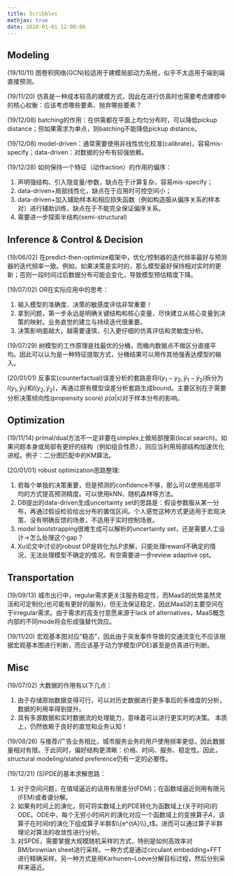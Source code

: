 ```yaml
---
title: Scribbles
mathjax: true
date: 2020-01-01 12:00:00
---
```


## Modeling

(19/10/11) 图卷积网络(GCN)较适用于建模局部动力系统，似乎不太适用于端到端直接预测。

(19/11/20) 仿真是一种成本较高的建模方式，因此在进行仿真时也需要考虑建模中的核心权衡：应该考虑哪些要素、抛弃哪些要素？

(19/12/08) batching的作用：在供需都在平面上均匀分布时，可以降低pickup distance；但如果需求为单点，则batching不能降低pickup distance。

(19/12/08) model-driven：通常需要使用非线性优化校准(calibrate)，容易mis-specify；data-driven：对数据的分布有较强依赖。

(19/12/28) 如何保持一个特征（动作action）的作用的偏序：
1. 声明强结构、引入隐变量/参数，缺点在于计算复杂，容易mis-specify；
2. data-driven+局部线性化，缺点在于应用时可控空间小；
3. data-driven+加入辅助样本和相应损失函数（例如构造服从偏序关系的样本对）进行辅助训练，缺点在于不能完全保证偏序关系。
4. 需要进一步探索半结构(semi-structural)


## Inference & Control & Decision

(19/06/02) 在predict-then-optimize框架中，优化/控制器的迭代频率最好与预测器的迭代频率一致。例如，如果决策是实时的，那么模型最好保持相对实时的更新；否则一段时间过后数据分布可能会变化，导致模型预估精度下降。

(19/07/02) OR在实际应用中的思考：
1. 输入模型的准确度、决策的敏感度评估非常重要！
2. 拿到问题，第一步永远是明确关键结构和核心变量，尽快建立从核心变量到决策的映射。业务直觉的建立与持续迭代很重要。
3. 决策影响面越大，越需要谨慎，引入更仔细的仿真评估和灵敏度分析。

(19/07/29) 树模型的工作原理是找最优的分桶，而桶内数据点不做区分直接平均。因此可以认为是一种特征提取方式，分桶结果可以用作其他强表达模型的输入。

(20/01/01) 反事实(counterfactual)误差分析的套路是将$l(y_1-y_2,\hat{y}_1-\hat{y}_2)$拆分为$l(y_1,\hat{y}_1)$和$l(y_2,\hat{y}_2)$，再通过原有模型误差分析套路生成bound。主要区别在于需要分析决策倾向性(propensity score) $p(a|s)$对于样本分布的影响。

## Optimization

(19/11/14) primal/dual方法不一定非要在simplex上做局部搜索(local search)。如果问题本身或局部有更好的结构（例如组合性质），则应当利用局部结构加速优化进程。例子：二分图匹配中的KM算法。

(20/01/01) robust optimization思路整理:
1. 若每个单独的决策重要，但是预测的confidence不够，那么可以使用局部平均的方式提高预测精度。可以使用kNN、随机森林等方法。
2. DB提出的data-driven生成uncertainty set的思路是：假设参数服从某一分布，再通过假设检验给出分布的置信区间。个人感觉这种方式更适用于宏观决策、没有明确反馈的场景，不适用于实时控制场景。
3. model bootstrapping很难生成可以解析的uncertainty set，还是需要人工设计->怎么处理这个gap？
4. Xu论文中讨论的robust DP是转化为LP求解，只能处理reward不确定的情况，无法处理模型不确定的情况。有空需要进一步review adaptive opt。


## Transportation

(19/09/13) 城市出行中，regular需求更关注服务稳定性，而MaaS的优势虽然灵活和可定制化(也可能有更好的服务)，但无法保证稳定，因此MaaS的主要空间在于irregular需求。由于需求的高支付意愿来源于lack of alternatives，MaaS概念内部的不同mode将会形成强替代效应。

(19/11/20) 宏观基本图对应“稳态”，因此由于突发事件导致的交通流变化不应该根据宏观基本图进行判断，而应该基于动力学模型(PDE)甚至是仿真进行判断。

## Misc

(19/07/02) 大数据的作用有以下几点：
1. 由于存储原始数据变得可行，可以对历史数据进行更多事后的多维度的分析，数据的利用率得到提升。
2. 具有多源数据和实时数据流的处理能力，意味着可以进行更实时的决策。
本质上，仍然依赖于良好的直觉和业务认知！

(19/08/26) 与推荐/广告业务相比，城市服务业务的用户使用频率更低，因此数据量相对有限。于此同时，偏好结构更清晰：价格、时间、服务、稳定性。因此，structural modeling/stated preference仍有一定的必要性。

(19/12/21) (S)PDE的基本求解思路：
1. 对于空间问题，在值域逼近的话用有限差分(FDM)；在函数域逼近则用有限元(FEM)或者谱分解。
2. 如果有时间上的演化，则可将实数域上的PDE转化为函数域上(关于时间)的ODE。ODE中，每个无穷小时间片的演化对应一个函数域上的变换算子$A$，该算子在时间$t$的演化下组成算子半群$\\{e^{tA}\\}_t$。进而可以通过算子半群理论对算法的收敛性进行分析。
3. 对SPDE，需要掌握大规模随机采样的方式，特别是如何高效率对BM/brownian sheet进行采样。一种方式是通过circulant embedding+FFT进行精确采样。另一种方式是用Karhunen–Loève分解目标过程，然后分别采样来逼近。
